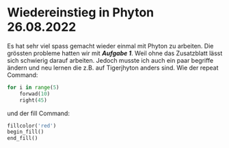 # Wiedereinstieg in Phyton 26.08.2022

Es hat sehr viel spass gemacht wieder einmal mit Phyton zu arbeiten. Die grössten probleme hatten wir mit ***Aufgabe 1***. 
Weil ohne das Zusatzblatt lässt sich schwierig darauf arbeiten. Jedoch musste ich auch ein paar begriffe ändern und neu lernen die z.B. auf Tigerjhyton anders sind. 
Wie der repeat Command:

```py
for i in range(5)
    forwad(10)
    right(45)
```
und der fill Command:

```py
fillcolor('red')
begin_fill()
end_fill()
```

